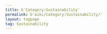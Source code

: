 ```yaml
---
title: b'Category:Sustainability'
permalink: b'wiki/Category:Sustainability/'
layout: tagpage
tag: Sustainability
---
```



